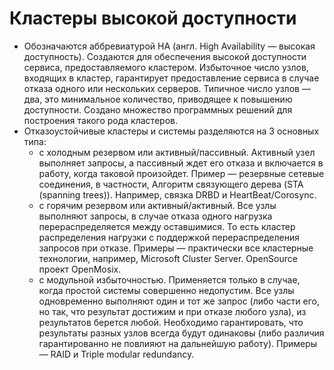 # Кластеры высокой доступности
* Обозначаются аббревиатурой HA (англ. High Availability — высокая доступность). Создаются для обеспечения высокой доступности сервиса, предоставляемого кластером. Избыточное число узлов, входящих в кластер, гарантирует предоставление сервиса в случае отказа одного или нескольких серверов. Типичное число узлов — два, это минимальное количество, приводящее к повышению доступности. Создано множество программных решений для построения такого рода кластеров.
* Отказоустойчивые кластеры и системы разделяются на 3 основных типа:
    -   с холодным резервом или активный/пассивный. Активный узел выполняет запросы, а пассивный ждет его отказа и включается в работу, когда таковой произойдет. Пример — резервные сетевые соединения, в частности, Алгоритм связующего дерева (STA (spanning trees)). Например, связка DRBD и HeartBeat/Corosync.
    - с горячим резервом или активный/активный. Все узлы выполняют запросы, в случае отказа одного нагрузка перераспределяется между оставшимися. То есть кластер распределения нагрузки с поддержкой перераспределения запросов при отказе. Примеры — практически все кластерные технологии, например, Microsoft Cluster Server. OpenSource проект OpenMosix.
    - с модульной избыточностью. Применяется только в случае, когда простой системы совершенно недопустим. Все узлы одновременно выполняют один и тот же запрос (либо части его, но так, что результат достижим и при отказе любого узла), из результатов берется любой. Необходимо гарантировать, что результаты разных узлов всегда будут одинаковы (либо различия гарантированно не повлияют на дальнейшую работу). Примеры — RAID и Triple modular redundancy.
